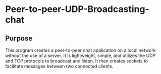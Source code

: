 # Peer-to-peer-UDP-Broadcasting-chat

## Purpose
This program creates a peer-to-peer chat application on a local network without the use of a server. It is lightweight, simple, and utilizes the UDP and TCP protocols to broadcast and listen. It then creates sockets to facilitate messages between two connected clients.
